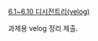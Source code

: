 [6.1~6.10 디시전트리(velog)](https://velog.io/@zstep/%EB%A8%B8%EC%8B%A0%EB%9F%AC%EB%8B%9DDecisionTree)     

과제용 velog 정리 제출.
